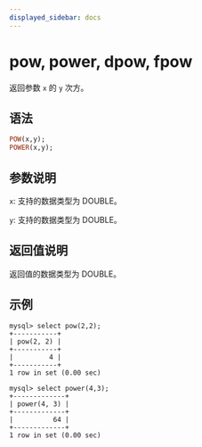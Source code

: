 ```yaml
---
displayed_sidebar: docs
---
```


# pow, power, dpow, fpow



返回参数 `x` 的 `y` 次方。

## 语法

```Haskell
POW(x,y);
POWER(x,y);
```

## 参数说明

`x`: 支持的数据类型为 DOUBLE。

`y`: 支持的数据类型为 DOUBLE。

## 返回值说明

返回值的数据类型为 DOUBLE。

## 示例

```Plain Text
mysql> select pow(2,2);
+-----------+
| pow(2, 2) |
+-----------+
|         4 |
+-----------+
1 row in set (0.00 sec)

mysql> select power(4,3);
+-------------+
| power(4, 3) |
+-------------+
|          64 |
+-------------+
1 row in set (0.00 sec)

```